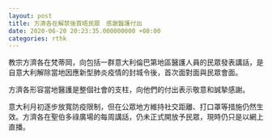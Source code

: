 ```yaml
---
layout: post
title: 方濟各在解禁後首晤民眾　感謝醫護付出
date: 2020-06-20 20:23:35.000000000 +08:00
categories: rthk
---
```


教宗方濟各在梵蒂岡，向包括一群意大利倫巴第地區醫護人員的民眾發表講話，是自意大利解除當地因應新型肺炎疫情的封城令後，首次面對面與民眾會面。

方濟各形容當地醫護是整個社會的支柱，向他們的付出表示敬意和誠摯感謝。

意大利月初逐步放寬防疫限制，但在公眾地方維持社交距離、打口罩等措施仍然生效。方濟各在聖伯多祿廣場的每周講話，仍未正式開放予民眾，現時仍只是以網上直播。
